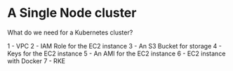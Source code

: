 # A Single Node cluster

What do we need for a Kubernetes cluster?

1 - VPC
2 - IAM Role for the EC2 instance
3 - An S3 Bucket for storage
4 - Keys for the EC2 instance
5 - An AMI for the EC2 instance
6 - EC2 instance with Docker
7 - RKE